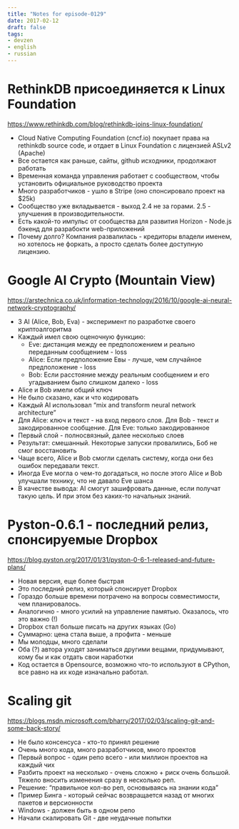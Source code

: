 ```yaml
---
title: "Notes for episode-0129"
date: 2017-02-12
draft: false
tags:
- devzen
- english
- russian
---
```


# RethinkDB присоединяется к Linux Foundation 
https://www.rethinkdb.com/blog/rethinkdb-joins-linux-foundation/

- Cloud Native Computing Foundation (cncf.io) покупает права на rethinkdb source code, и отдает в Linux Foundation с лицензией ASLv2 (Apache)
- Все остается как раньше, сайты, github исходники, продолжают работать
- Временная команда управления работает с сообществом, чтобы установить официальное руководство проекта
- Много разработчиков - ушло в Stripe (оно спонсировало проект на $25k)
- Сообщество уже вкладывается - выход 2.4 не за горами. 2.5 - улучшения в производительности.
- Есть какой-то импульс от сообщества для развития  Horizon - Node.js бэкенд для разрабокти web-приложений
- Почему долго? Компания развалилась - кредиторы владели именем, но хотелось не форкать, а просто сделать более доступную лицензию.

# Google AI Crypto (Mountain View) 
https://arstechnica.co.uk/information-technology/2016/10/google-ai-neural-network-cryptography/

- 3 AI (Alice, Bob, Eva) - эксперимент по разработке своего криптоалгоритма
- Каждый имел свою оценочную функцию:
    - Eve: дистанция между ее предположением и реально переданным сообщением - loss
    - Alice: Если предположение Евы - лучше, чем случайное предположение - loss
    - Bob: Если расстояние между реальным сообщением и его угадыванием было слишком далеко - loss
- Alice и Bob имели общий ключ
- Не было сказано, как и что кодировать
- Каждый AI использовал “mix and transform neural network architecture”
- Для Alice: ключ и текст - на вход первого слоя. Для Bob - текст и закодированное сообщение. Для Eve: только закодированное
- Первый слой - полносвязный, далее несколько слоев
- Результат: смешанный. Некоторые запуски провалились, Боб не смог восстановить
- Чаще всего, Alice и Bob смогли сделать систему, когда они без ошибок передавали текст.
- Иногда Eve могла о чем-то догадаться, но после этого Alice и Bob улучшали технику, что не давало Eve шанса
- В качестве вывода: AI смогут зашифровать данные, если получат такую цель. И при этом без каких-то начальных знаний.

# Pyston-0.6.1 - последний релиз, спонсируемые Dropbox 
https://blog.pyston.org/2017/01/31/pyston-0-6-1-released-and-future-plans/

- Новая версия, еще более быстрая
- Это последний релиз, который спонсирует Dropbox
- Гораздо больше времени потрачено на вопросы совместимости, чем планировалось.
- Аналогично - много усилий на управление памятью. Оказалось, что это важно (!)
- Dropbox стал больше писать на других языках (Go)
- Суммарно: цена стала выше, а профита - меньше
- Мы молодцы, много сделали
- Оба (?) автора уходят заниматься другими вещами, придумывают, кому бы и как отдать свои наработки
- Код остается в Opensource, возможно что-то используют в CPython, все равно на их коде изначально работал.

# Scaling git 
https://blogs.msdn.microsoft.com/bharry/2017/02/03/scaling-git-and-some-back-story/

- Не было консенсуса - кто-то принял решение
- Очень много кода, много разработчиков, много проектов
- Первый вопрос - один репо всего - или миллион проектов на каждый чих
- Разбить проект на несколько - очень сложно + риск очень большой. Тяжело вносить изменения сразу в несколько реп.
- Решение: “правильное кол-во реп, основываясь на знании кода”
- Пример Бинга - который сейчас возвращается назад от многих пакетов и версионности
- Windows - должен быть в одном репо
- Начали скалировать Git - две неудачные попытки
